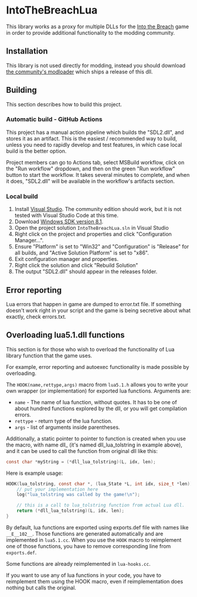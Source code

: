 # IntoTheBreachLua

This library works as a proxy for multiple DLLs for the [Into the Breach](https://subsetgames.com/itb.html) game in order to provide additional functionality to the modding community. 

## Installation
This library is not used directly for modding, instead you should download [the community's modloader](https://github.com/itb-community/ITB-ModLoader) which ships a release of this dll.

## Building

This section describes how to build this project.

### Automatic build - GitHub Actions

This project has a manual action pipeline which builds the "SDL2.dll", and stores it as an artifact. This is the easiest / recommended way to build, unless you need to rapidly develop and test features, in which case local build is the better option.

Project members can go to Actions tab, select MSBuild workflow, click on the "Run workflow" dropdown, and then on the green "Run workflow" button to start the workflow. It takes several minutes to complete, and when it does, "SDL2.dll" will be available in the workflow's artifacts section.

### Local build

1. Install [Visual Studio](https://visualstudio.microsoft.com/downloads/). The community edition should work, but it is not tested with Visual Studio Code at this time.
2. Download [Windows SDK version 8.1](https://developer.microsoft.com/en-us/windows/downloads/sdk-archive/).
3. Open the project solution `IntoTheBreachLua.sln` in Visual Studio
4. Right click on the project and properties and click "Configuration Manager...".
5. Ensure "Platform" is set to "Win32" and "Configuration" is "Release" for all builds, and "Active Solution Platform" is set to "x86".
6. Exit configuration manager and properties.
7. Right click the solution and click "Rebuild Solution"
8. The output "SDL2.dll" should appear in the releases folder.

## Error reporting
Lua errors that happen in game are dumped to error.txt file. If something doesn't work right in your script and the game is being secretive about what exactly, check errors.txt.

## Overloading lua5.1.dll functions
This section is for those who wish to overload the functionality of Lua library function that the game uses.

For example, error reporting and autoexec functionality is made possible by overloading.

The ```HOOK(name,rettype,args)``` macro from ```lua5.1.h``` allows you to write your own wrapper (or implementation) for exported lua functions.
Arguments are:
- ```name``` - The name of lua function, without quotes. It has to be one of about hundred functions explored by the dll, or you will get compilation errors.
- ```rettype``` - return type of the lua function.
- ```args``` - list of arguments inside parentheses.

Additionally, a static pointer to pointer to function is created when you use the macro, with name dll_<name> (it's named dll_lua_tolstring in example above), and it can be used to call the function from original dll like this:

```c
const char *myString = (*dll_lua_tolstring)(L, idx, len);
```

Here is example usage:
```c
HOOK(lua_tolstring, const char *, (lua_State *L, int idx, size_t *len)) {
	// put your implementation here
	log("lua_tolstring was called by the game!\n");

	// this is a call to lua_tolstring function from actual Lua dll.
	return (*dll_lua_tolstring)(L, idx, len);
}
```

By default, lua functions are exported using exports.def file with names like ```__E__102__```. Those functions are generated automatically and are implemented in ```lua5.1.cc```. When you use the ```HOOK``` macro to reimplement one of those functions, you have to remove corresponding line from ```exports.def```.

Some functions are already reimplemented in ```lua-hooks.cc```.

If you want to use any of lua functions in your code, you have to reimplement them using the HOOK macro, even if reimplementation does nothing but calls the original.
